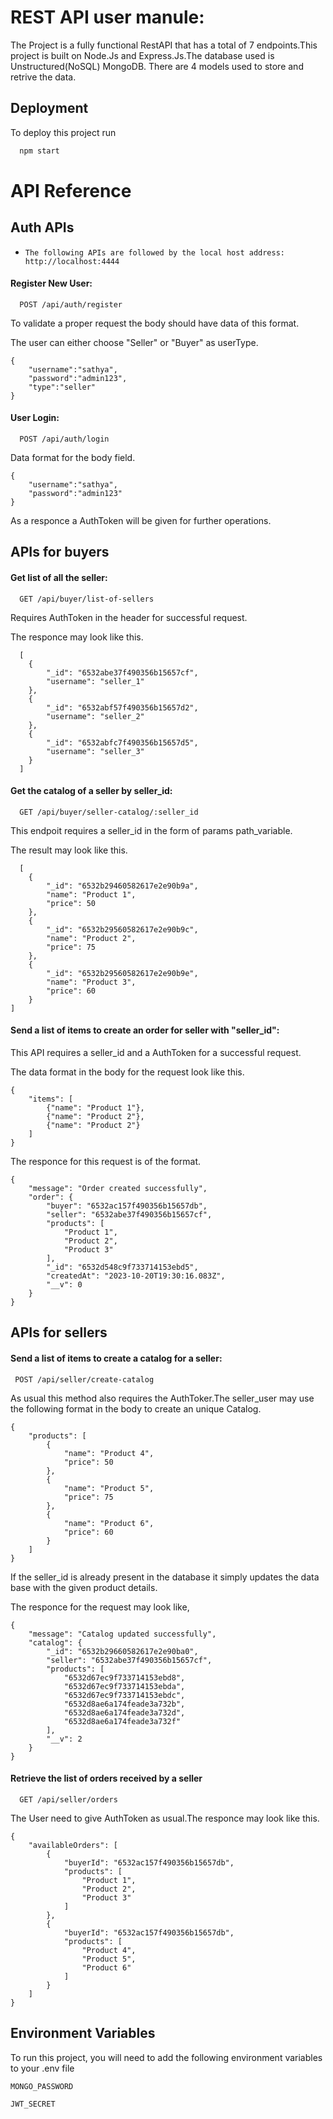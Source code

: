 
# REST API user manule:

The Project is a fully functional RestAPI that has a total of 7 endpoints.This project is built on Node.Js and Express.Js.The database used is Unstructured(NoSQL) MongoDB. There are 4 models used to store and retrive the data.


## Deployment

To deploy this project run

```bash
  npm start
```


# API Reference

## Auth APIs

* ``The following APIs are followed by the local host address: http://localhost:4444``

#### Register New User:

```http
  POST /api/auth/register
```

To validate a proper request the body should have data of this format.

The user can either choose "Seller" or "Buyer" as userType.

```
{
	"username":"sathya",
    "password":"admin123",
    "type":"seller"
}
```


#### User Login:

```http
  POST /api/auth/login
```

Data format for the body field.

```
{
    "username":"sathya",
    "password":"admin123"
}
```
As a responce a AuthToken will be given for further operations.

## APIs for buyers

#### Get list of all the seller:

```
  GET /api/buyer/list-of-sellers
```
Requires AuthToken in the header for successful request.

The responce may look like this.

```
  [
    {
        "_id": "6532abe37f490356b15657cf",
        "username": "seller_1"
    },
    {
        "_id": "6532abf57f490356b15657d2",
        "username": "seller_2"
    },
    {
        "_id": "6532abfc7f490356b15657d5",
        "username": "seller_3"
    }
  ]
```
#### Get the catalog of a seller by seller_id:

```
  GET /api/buyer/seller-catalog/:seller_id
```
This endpoit requires a seller_id in the form of params path_variable.

The result may look like this.

```
  [
    {
        "_id": "6532b29460582617e2e90b9a",
        "name": "Product 1",
        "price": 50
    },
    {
        "_id": "6532b29560582617e2e90b9c",
        "name": "Product 2",
        "price": 75
    },
    {
        "_id": "6532b29560582617e2e90b9e",
        "name": "Product 3",
        "price": 60
    }
]
```
#### Send a list of items to create an order for seller with "seller_id":

This API requires a seller_id and a AuthToken for a successful request.

The data format in the body for the request look like this.

```
{
    "items": [
        {"name": "Product 1"},
        {"name": "Product 2"},
        {"name": "Product 2"}
    ]
}

```

The responce for this request is of the format.

```
{
    "message": "Order created successfully",
    "order": {
        "buyer": "6532ac157f490356b15657db",
        "seller": "6532abe37f490356b15657cf",
        "products": [
            "Product 1",
            "Product 2",
            "Product 3"
        ],
        "_id": "6532d548c9f733714153ebd5",
        "createdAt": "2023-10-20T19:30:16.083Z",
        "__v": 0
    }
}
```

## APIs for sellers

#### Send a list of items to create a catalog for a seller:

```
 POST /api/seller/create-catalog
```

As usual this method also requires the AuthToker.The seller_user may use the following format in the body to create an unique Catalog.

```
{
    "products": [
        {
            "name": "Product 4",
            "price": 50
        },
        {
            "name": "Product 5",
            "price": 75
        },
        {
            "name": "Product 6",
            "price": 60
        }
    ]
}
```
If the seller_id is already present in the database it simply updates the data base with the given product details.

The responce for the request may look like,

```
{
    "message": "Catalog updated successfully",
    "catalog": {
        "_id": "6532b29660582617e2e90ba0",
        "seller": "6532abe37f490356b15657cf",
        "products": [
            "6532d67ec9f733714153ebd8",
            "6532d67ec9f733714153ebda",
            "6532d67ec9f733714153ebdc",
            "6532d8ae6a174feade3a732b",
            "6532d8ae6a174feade3a732d",
            "6532d8ae6a174feade3a732f"
        ],
        "__v": 2
    }
}
```
#### Retrieve the list of orders received by a seller

```
  GET /api/seller/orders
```
The User need to give AuthToken as usual.The responce may look like this.

```
{
    "availableOrders": [
        {
            "buyerId": "6532ac157f490356b15657db",
            "products": [
                "Product 1",
                "Product 2",
                "Product 3"
            ]
        },
        {
            "buyerId": "6532ac157f490356b15657db",
            "products": [
                "Product 4",
                "Product 5",
                "Product 6"
            ]
        }
    ]
}
```


## Environment Variables

To run this project, you will need to add the following environment variables to your .env file

`MONGO_PASSWORD`

`JWT_SECRET`


